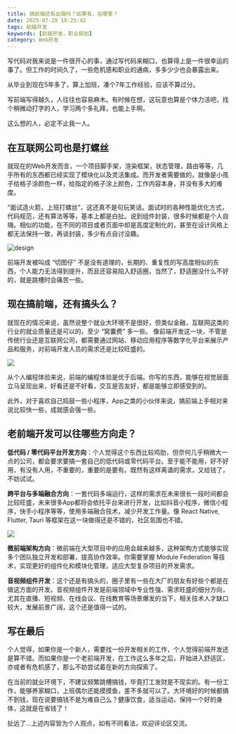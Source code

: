 ```yaml
---
title: 搞前端还有出路吗？如果有，在哪里？
date: 2025-07-28 18:25:42
tags: 前端开发
keywords: [前端开发，职业规划]
category: Web开发
---
```


写代码对我来说是一件很开心的事，通过写代码来糊口，也算得上是一件很幸运的事了。但工作的时间久了，一些危机感和职业的通病，多多少少也会暴露出来。

从毕业到现在5年多了，算上加班，凑个7年工作经验，应该不算过分。

写前端写得越久，人往往也容易麻木。有时候在想，这玩意也算是个体力活吧，找个稍微动打字的人，学习两个多礼拜，也能上手啊。

这么想的人，必定不止我一人。


## 在互联网公司也是打螺丝

就现在的Web开发而言，一个项目脚手架，渲染框架，状态管理，路由等等，几乎所有的东西都已经实现了模块化以及灵活集成。而开发者需要做的，就像是小孩子给格子涂颜色一样，给指定的格子涂上颜色，工作内容本身，并没有多大的难度。

“面试造火箭，上班打螺丝”，这还真不是句玩笑话。面试时的各种性能优化方式，代码规范，还有算法等等，基本上都是白扯。说到组件封装，很多时候都是个人自嗨。相似的功能，在不同的项目或者页面中却是高度定制化的，甚至在设计风格上都无法保持一致，再谈封装，多少有点自讨没趣。

![design](https://www.jvxiao.cn/imgs/feature-of-fe/design.jpg)

前端开发被叫成 “切图仔” 不是没有道理的，长期的、重复性的写高度相似的东西，个人能力无法得到提升，而且还容易陷入舒适圈，当然了，舒适圈没什么不好的，就是跳槽时会痛苦一些。


## 现在搞前端，还有搞头么？

就现在的情况来说，虽然说整个就业大环境不是很好，但类似金融，互联网这类的行业的就业质量还是可以的，至少 “窝囊费” 多一些。
像前端开发这一块，不管是传统行业还是互联网公司，都需要通过网站、移动应用程序等数字化平台来展示产品和服务，对前端开发人员的需求还是比较旺盛的。

![](https://www.jvxiao.cn/imgs//feature-of-fe/code.jpg)

从个人编程体验来说，前端的编程体验是优于后端。你写的东西，能够在视觉层面立马呈现出来，好看还是不好看，交互是否友好，都是能够立即感受到的。

此外，对于喜欢自己捣鼓一些小程序，App之类的小伙伴来说，搞前端上手相对来说比较快一些，成就感会强一些。


## 老前端开发可以往哪些方向走？

**低代码 / 零代码平台开发方向**：个人觉得这个东西比较鸡肋，但奈何几乎稍微大一点的公司，都会要求要搞一套自己的低代码或零代码平台。至于能不能用，好不好用，有没有人用，不重要的，重要的是要有。既然有这样离谱的需求，又给钱了，不妨试试。

**跨平台与多端融合方向**：一套代码多端运行，这样的需求在未来很长一段时间都会比较旺盛，未来很多App都将会依托平台来进行开发，比如抖音小程序，微信小程序，快手小程序等等，使用多端融合技术，减少开发工作量。像 React Native, Flutter, Tauri 等框架在这一块做得还是不错的，社区氛围也不错。

![](https://www.jvxiao.cn/imgs//feature-of-fe/tauri.png)

**微前端架构方向**：微前端在大型项目中的应用会越来越多，这种架构方式能够实现多个团队独立开发和部署，提高协作效率。你需要掌握 Module Federation 等技术，实现更好的组件化和模块化管理，适应大型复杂项目的开发需求。

**音视频组件开发**：这个还是有搞头的，圈子里有一些在大厂的朋友有好些个都是在做这方面的开发。音视频组件开发是前端领域中专业性强、需求旺盛的细分方向，尤其在直播、短视频、在线会议、在线教育等场景爆发的当下，相关技术人才缺口较大，发展前景广阔，这个还是值得一试的。

## 写在最后

个人觉得，如果你是一个新人，需要找一份开发相关的工作，个人觉得前端开发还是算不错。而如果你是一个老前端开发，在工作这么多年之后，开始进入舒适区，亦或者有危机感了，那么不妨尝试着在新的方向探索了。

在当前的就业环境下，不建议频繁跳槽搞钱，毕竟打工发财是不现实的。有一份工作，能够养家糊口，上班偶尔还能摸摸鱼，差不多就可以了。大环境好的时候都搞不到钱，现在说要搞钱不是为难自己么？健康饮食，适当运动，保持一个好的身体，这就是在省钱了！

扯远了...上述内容皆为个人观点，如有不同看法，欢迎评论区交流。
